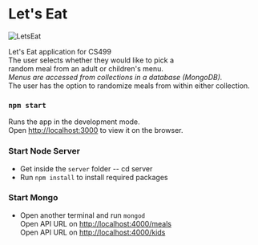 # Let's Eat
![LetsEat](https://media.giphy.com/media/TqXW4GHEEnwBLkW8lI/giphy.gif)


Let's Eat application for CS499 <br>
The user selects whether they would like to pick a <br> 
random meal from an adult or children's menu. <br>
<i>Menus are accessed from collections in a database (MongoDB).</i><br>
The user has the option to randomize meals from within either collection.


### `npm start`

Runs the app in the development mode.<br>
Open [http://localhost:3000](http://localhost:3000) to view it on the browser.


### Start Node Server

- Get inside the `server` folder -- cd server <br>
- Run `npm install` to install required packages 

### Start Mongo
- Open another terminal and run `mongod`<br>
Open API URL on [http://localhost:4000/meals](http://localhost:4000/meals) <br>
Open API URL on [http://localhost:4000/kids](http://localhost:4000/kids)
